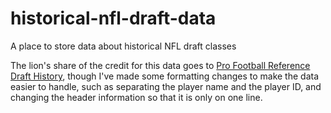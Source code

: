 # historical-nfl-draft-data

A place to store data about historical NFL draft classes

The lion's share of the credit for this data goes to [Pro Football Reference Draft History](https://www.pro-football-reference.com/draft/), though I've made some formatting changes to make the data easier to handle, such as separating the player name and the player ID, and changing the header information so that it is only on one line.